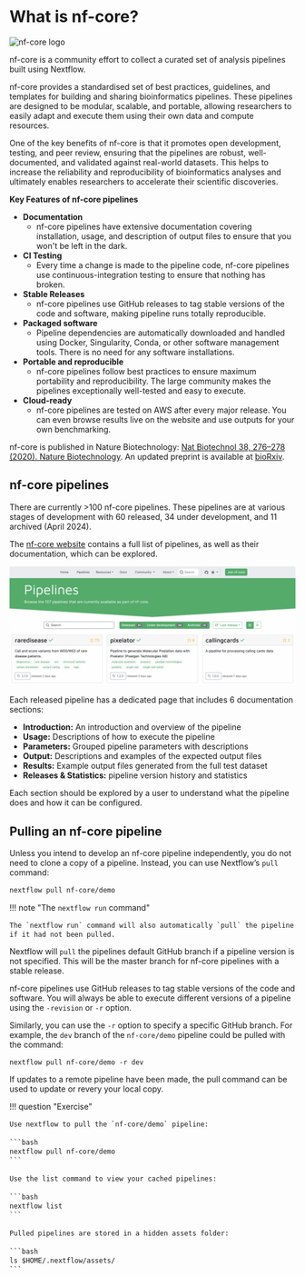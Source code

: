 # What is nf-core?

![nf-core logo](img/nf-core-logo.png)

nf-core is a community effort to collect a curated set of analysis pipelines built using Nextflow.

nf-core provides a standardised set of best practices, guidelines, and templates for building and sharing bioinformatics pipelines. These pipelines are designed to be modular, scalable, and portable, allowing researchers to easily adapt and execute them using their own data and compute resources.

One of the key benefits of nf-core is that it promotes open development, testing, and peer review, ensuring that the pipelines are robust, well-documented, and validated against real-world datasets. This helps to increase the reliability and reproducibility of bioinformatics analyses and ultimately enables researchers to accelerate their scientific discoveries.

**Key Features of nf-core pipelines**

-   **Documentation**
    -   nf-core pipelines have extensive documentation covering installation, usage, and description of output files to ensure that you won't be left in the dark.
-   **CI Testing**
    -   Every time a change is made to the pipeline code, nf-core pipelines use continuous-integration testing to ensure that nothing has broken.
-   **Stable Releases**
    -   nf-core pipelines use GitHub releases to tag stable versions of the code and software, making pipeline runs totally reproducible.
-   **Packaged software**
    -   Pipeline dependencies are automatically downloaded and handled using Docker, Singularity, Conda, or other software management tools. There is no need for any software installations.
-   **Portable and reproducible**
    -   nf-core pipelines follow best practices to ensure maximum portability and reproducibility. The large community makes the pipelines exceptionally well-tested and easy to execute.
-   **Cloud-ready**
    -   nf-core pipelines are tested on AWS after every major release. You can even browse results live on the website and use outputs for your own benchmarking.

nf-core is published in Nature Biotechnology: [Nat Biotechnol 38, 276–278 (2020). Nature Biotechnology](https://www.nature.com/articles/s41587-020-0439-x). An updated preprint is available at [bioRxiv](https://www.biorxiv.org/content/10.1101/2024.05.10.592912v1).

## nf-core pipelines

There are currently >100 nf-core pipelines. These pipelines are at various stages of development with 60 released, 34 under development, and 11 archived (April 2024).

The [nf-core website](https://nf-co.re/) contains a full list of pipelines, as well as their documentation, which can be explored.

![nf-core logo](img/pipelines.png)

Each released pipeline has a dedicated page that includes 6 documentation sections:

-   **Introduction:** An introduction and overview of the pipeline
-   **Usage:** Descriptions of how to execute the pipeline
-   **Parameters:** Grouped pipeline parameters with descriptions
-   **Output:** Descriptions and examples of the expected output files
-   **Results:** Example output files generated from the full test dataset
-   **Releases & Statistics:** pipeline version history and statistics

Each section should be explored by a user to understand what the pipeline does and how it can be configured.

## Pulling an nf-core pipeline

Unless you intend to develop an nf-core pipeline independently, you do not need to clone a copy of a pipeline. Instead, you can use Nextflow’s `pull` command:

```bash
nextflow pull nf-core/demo
```

!!! note "The `nextflow run` command"

    The `nextflow run` command will also automatically `pull` the pipeline if it had not been pulled.

Nextflow will `pull` the pipelines default GitHub branch if a pipeline version is not specified. This will be the master branch for nf-core pipelines with a stable release.

nf-core pipelines use GitHub releases to tag stable versions of the code and software. You will always be able to execute different versions of a pipeline using the `-revision` or `-r` option.

Similarly, you can use the `-r` option to specify a specific GitHub branch. For example, the `dev` branch of the `nf-core/demo` pipeline could be pulled with the command:

```
nextflow pull nf-core/demo -r dev
```

If updates to a remote pipeline have been made, the pull command can be used to update or revery your local copy.

!!! question "Exercise"

    Use nextflow to pull the `nf-core/demo` pipeline:

    ```bash
    nextflow pull nf-core/demo
    ```

    Use the list command to view your cached pipelines:

    ```bash
    nextflow list
    ```

    Pulled pipelines are stored in a hidden assets folder:

    ```bash
    ls $HOME/.nextflow/assets/
    ```
